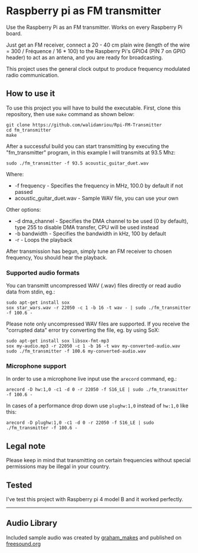 # Raspberry pi as FM transmitter 
Use the Raspberry Pi as an FM transmitter. Works on every Raspberry Pi board.

Just get an FM receiver, connect a 20 - 40 cm plain wire (length of the wire = 300 / Fréquence / 16 * 100) to the Raspberry Pi's GPIO4 (PIN 7 on GPIO header) to act as an antena, and you are ready for broadcasting.

This project uses the general clock output to produce frequency modulated radio communication. 

## How to use it
To use this project you will have to build the executable. First, clone this repository, then use `make` command as shown below:
```
git clone https://github.com/walidamriou/Rpi-FM-Transmitter
cd fm_transmitter
make
``` 
After a successful build you can start transmitting by executing the "fm_transmitter" program, in this example I will transmits at 93.5 Mhz:
```
sudo ./fm_transmitter -f 93.5 acoustic_guitar_duet.wav
```
Where:
* -f frequency - Specifies the frequency in MHz, 100.0 by default if not passed
* acoustic_guitar_duet.wav - Sample WAV file, you can use your own

Other options:
* -d dma_channel - Specifies the DMA channel to be used (0 by default), type 255 to disable DMA transfer, CPU will be used instead
* -b bandwidth - Specifies the bandwidth in kHz, 100 by default
* -r - Loops the playback

After transmission has begun, simply tune an FM receiver to chosen frequency, You should hear the playback.
### Supported audio formats
You can transmitt uncompressed WAV (.wav) files directly or read audio data from stdin, eg.:
```
sudo apt-get install sox
sox star_wars.wav -r 22050 -c 1 -b 16 -t wav - | sudo ./fm_transmitter -f 100.6 -
```
Please note only uncompressed WAV files are supported. If you receive the "corrupted data" error try converting the file, eg. by using SoX:
```
sudo apt-get install sox libsox-fmt-mp3
sox my-audio.mp3 -r 22050 -c 1 -b 16 -t wav my-converted-audio.wav
sudo ./fm_transmitter -f 100.6 my-converted-audio.wav
```
### Microphone support
In order to use a microphone live input use the `arecord` command, eg.:
```
arecord -D hw:1,0 -c1 -d 0 -r 22050 -f S16_LE | sudo ./fm_transmitter -f 100.6 -
```
In cases of a performance drop down use ```plughw:1,0``` instead of ```hw:1,0``` like this:
```
arecord -D plughw:1,0 -c1 -d 0 -r 22050 -f S16_LE | sudo ./fm_transmitter -f 100.6 -
```
## Legal note
Please keep in mind that transmitting on certain frequencies without special permissions may be illegal in your country.

## Tested
I've test this project with Raspberry pi 4 model B and it worked perfectly.  

---------------------------------------------------------------------------------------------

## Audio Library

Included sample audio was created by [graham_makes](https://freesound.org/people/graham_makes/sounds/449409/) and published on [freesound.org](https://freesound.org/)
